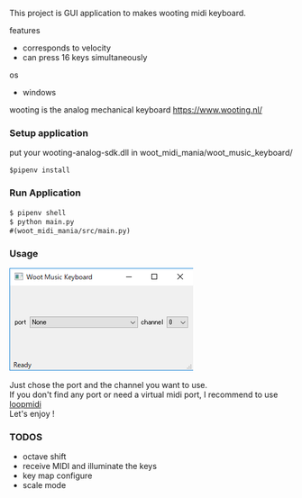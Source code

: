 This project is GUI application to makes wooting midi keyboard.

features
- corresponds to velocity
- can press 16 keys simultaneously

os
- windows

wooting is the analog mechanical keyboard
https://www.wooting.nl/


### Setup application

put your wooting-analog-sdk.dll in woot_midi_mania/woot_music_keyboard/

```
$pipenv install
```

### Run Application
```
$ pipenv shell
$ python main.py
#(woot_midi_mania/src/main.py)
```

### Usage
![gui_sample](/resources/gui_sample.png)

Just chose the port and the channel you want to use.  
If you don't find any port or need a virtual midi port, I recommend to use [loopmidi](https://www.tobias-erichsen.de/software/loopmidi.html)  
Let's enjoy !


### TODOS
- octave shift  
- receive MIDI and illuminate the keys
- key map configure
- scale mode
